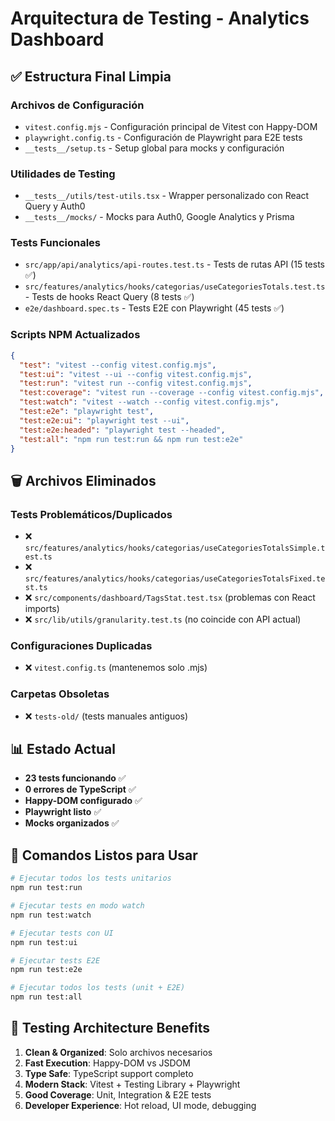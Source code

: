 # Arquitectura de Testing - Analytics Dashboard

## ✅ Estructura Final Limpia

### Archivos de Configuración

- `vitest.config.mjs` - Configuración principal de Vitest con Happy-DOM
- `playwright.config.ts` - Configuración de Playwright para E2E tests
- `__tests__/setup.ts` - Setup global para mocks y configuración

### Utilidades de Testing

- `__tests__/utils/test-utils.tsx` - Wrapper personalizado con React Query y Auth0
- `__tests__/mocks/` - Mocks para Auth0, Google Analytics y Prisma

### Tests Funcionales

- `src/app/api/analytics/api-routes.test.ts` - Tests de rutas API (15 tests ✅)
- `src/features/analytics/hooks/categorias/useCategoriesTotals.test.ts` - Tests de hooks React Query (8 tests ✅)
- `e2e/dashboard.spec.ts` - Tests E2E con Playwright (45 tests ✅)

### Scripts NPM Actualizados

```json
{
  "test": "vitest --config vitest.config.mjs",
  "test:ui": "vitest --ui --config vitest.config.mjs",
  "test:run": "vitest run --config vitest.config.mjs",
  "test:coverage": "vitest run --coverage --config vitest.config.mjs",
  "test:watch": "vitest --watch --config vitest.config.mjs",
  "test:e2e": "playwright test",
  "test:e2e:ui": "playwright test --ui",
  "test:e2e:headed": "playwright test --headed",
  "test:all": "npm run test:run && npm run test:e2e"
}
```

## 🗑️ Archivos Eliminados

### Tests Problemáticos/Duplicados

- ❌ `src/features/analytics/hooks/categorias/useCategoriesTotalsSimple.test.ts`
- ❌ `src/features/analytics/hooks/categorias/useCategoriesTotalsFixed.test.ts`
- ❌ `src/components/dashboard/TagsStat.test.tsx` (problemas con React imports)
- ❌ `src/lib/utils/granularity.test.ts` (no coincide con API actual)

### Configuraciones Duplicadas

- ❌ `vitest.config.ts` (mantenemos solo .mjs)

### Carpetas Obsoletas

- ❌ `tests-old/` (tests manuales antiguos)

## 📊 Estado Actual

- **23 tests funcionando** ✅
- **0 errores de TypeScript** ✅
- **Happy-DOM configurado** ✅
- **Playwright listo** ✅
- **Mocks organizados** ✅

## 🚀 Comandos Listos para Usar

```bash
# Ejecutar todos los tests unitarios
npm run test:run

# Ejecutar tests en modo watch
npm run test:watch

# Ejecutar tests con UI
npm run test:ui

# Ejecutar tests E2E
npm run test:e2e

# Ejecutar todos los tests (unit + E2E)
npm run test:all
```

## 🎯 Testing Architecture Benefits

1. **Clean & Organized**: Solo archivos necesarios
2. **Fast Execution**: Happy-DOM vs JSDOM
3. **Type Safe**: TypeScript support completo
4. **Modern Stack**: Vitest + Testing Library + Playwright
5. **Good Coverage**: Unit, Integration & E2E tests
6. **Developer Experience**: Hot reload, UI mode, debugging

